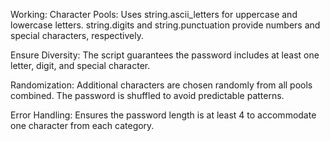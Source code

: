 Working:
Character Pools:
  Uses string.ascii_letters for uppercase and lowercase letters.
  string.digits and string.punctuation provide numbers and special characters, respectively.

Ensure Diversity:
  The script guarantees the password includes at least one letter, digit, and special character.

Randomization:
  Additional characters are chosen randomly from all pools combined.
  The password is shuffled to avoid predictable patterns.

Error Handling:
  Ensures the password length is at least 4 to accommodate one character from each category.


